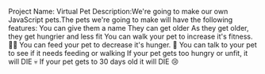 Project Name: Virtual Pet
Description:We're going to make our own JavaScript pets.The pets we're going to make will have the following features:
You can give them a name
They can get older
As they get older, they get hungrier and less fit
You can walk your pet to increase it's fitness. 🏃‍♂️
You can feed your pet to decrease it's hunger. 🍕
You can talk to your pet to see if it needs feeding or walking
If your pet gets too hungry or unfit, it will DIE 💀
If your pet gets to 30 days old it will DIE 😢
